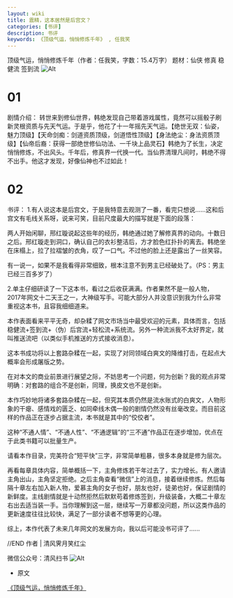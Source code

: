 ```yaml
---
layout: wiki
title: 震精，这本居然是后宫文？
categories: [书评]
description: 书评
keywords: 《顶级气运，悄悄修炼千年》 , 任我笑
---
```


顶级气运，悄悄修炼千年（作者：任我笑，字数：15.4万字）
题材：仙侠 修真 稳健流 签到流
![Alt](https://i.loli.net/2021/08/19/FiZgBI8LXMbS4UO.jpg)

# 01


剧情介绍：
转世来到修仙世界，韩绝发现自己带着游戏属性，竟然可以摇骰子刷新灵根资质与先天气运。于是乎，他花了十一年摇先天气运。【绝世无双：仙姿，魅力顶级】【天命剑痴：剑道资质顶级，剑道悟性顶级】【身法绝尘：身法资质顶级】【仙帝后裔：获得一部绝世修仙功法、一千块上品灵石】韩绝为了长生，决定悄悄修炼，不出风头。千年后，修真界一代换一代。当仙界清理凡间时，韩绝不得不出手。他这才发现，好像仙神也不过如此！

# 02


书评：
1.有人说这本是后宫文，于是我特意去观测了一番，看完只想说......这和后宫文有毛线关系呀，说来可笑，目前尺度最大的描写就是下面的段落：

两人开始闲聊，邢红璇说起这些年的经历，韩绝通过她了解修真界的动向。十数日之后。邢红璇走到洞口，确认自己的衣衫整洁后，方才脸色红扑扑的离去。韩绝坐在床榻上，拉了拉褶皱的衣角，叹了一口气。不过他的脸上还是露出了一丝笑容。

有一说一，如果不是我看得非常细致，根本注意不到男主已经破处了。（PS：男主已经三百多岁了）

2.单主仔细研读了一下这本书，看过之后收获满满。作者果然不是一般人物，2017年网文十二天王之一，大神级写手。可能大部分人并没意识到我为什么非常重视这本书，且容我细细道来。

本作表面看来平平无奇，却杂糅了网文市场当中最受欢迎的元素，具体而言，包括稳健流+签到流+（伪）后宫流+轻松流+系统流。另外一种流派我不太好界定，就叫推送流吧（以类似手机推送的方式接收消息）。

这本书成功将以上套路杂糅在一起，实现了对同领域白爽文的降维打击，在起点大概率会形成屠版之势。

在对本文的商业前景进行展望之际，不妨思考一个问题，何为创新？我的观点非常明确：对套路的组合不是创新，同理，换皮文也不是创新。

本作巧妙地将诸多套路杂糅在一起，但究其本质仍然是流水账式的白爽文，人物形象的干瘪、感情戏的匮乏、如同牵线木偶一般的剧情仍然没有丝毫改变。而目前这样的作品正在逐步占据主流，本书就是其中的“佼佼者”。

这种“不通人情”、“不通人性”、“不通逻辑”的“三不通”作品正在逐步增加，优点在于此类书籍可以批量生产。

请看本作目录，完美符合“短平快”三字，非常简单粗暴，很多本身就是修为层次。

再看每章具体内容，简单概括一下，主角修炼若干年过去了，实力增长。有人邀请主角出山，主角坚定拒绝。之后主角查看“微信”上的消息，接着继续修炼。然后每隔十章左右加入新人物，爱慕主角的女子也好，朋友也好，徒弟也好，保证剧情的新鲜度。主线剧情就是十动然拒然后默默苟着修炼签到，升级装备，大概二十章左右出去适当装一手。当你理解到这一层，继续写一万章都没问题，所以这类作品的更新速度往往比较快，满足了一部分读者不想等更的心理。

综上，本作代表了未来几年网文的发展方向，我以后可能没书可评了......





//END
作者 | 清风霁月笑红尘

微信公众号：清风扫书
![Alt](https://i.loli.net/2021/08/19/vWx1b2LPVmRQrcY.jpg)


* 原文

[《顶级气运，悄悄修炼千年》](https://yybooks0.github.io/2021/08/19/顶级气运-悄悄修炼千年/)
